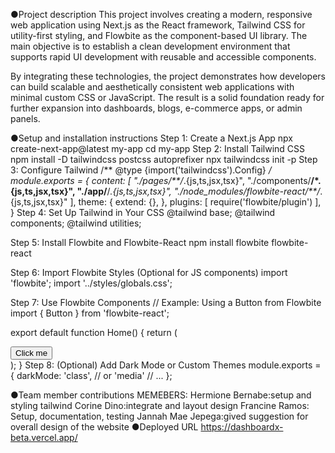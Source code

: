 ●Project description
  This project involves creating a modern, responsive web application using Next.js as the React framework, Tailwind CSS for utility-first styling, and Flowbite as the component-based UI library. The main objective is to establish a clean development environment that supports rapid UI development with reusable and accessible components.

By integrating these technologies, the project demonstrates how developers can build scalable and aesthetically consistent web applications with minimal custom CSS or JavaScript. The result is a solid foundation ready for further expansion into dashboards, blogs, e-commerce apps, or admin panels.

●Setup and installation instructions
 Step 1: Create a Next.js App
  npx create-next-app@latest my-app
  cd my-app
 Step 2: Install Tailwind CSS
  npm install -D tailwindcss postcss autoprefixer
npx tailwindcss init -p
Step 3: Configure Tailwind
/** @type {import('tailwindcss').Config} */
module.exports = {
  content: [
    "./pages/**/*.{js,ts,jsx,tsx}",
    "./components/**/*.{js,ts,jsx,tsx}",
    "./app/**/*.{js,ts,jsx,tsx}",
    "./node_modules/flowbite-react/**/*.{js,ts,jsx,tsx}"
  ],
  theme: {
    extend: {},
  },
  plugins: [
    require('flowbite/plugin')
  ],
}
 Step 4: Set Up Tailwind in Your CSS
 @tailwind base;
@tailwind components;
@tailwind utilities;

Step 5: Install Flowbite and Flowbite-React
npm install flowbite flowbite-react

 Step 6: Import Flowbite Styles (Optional for JS components)
 import 'flowbite';
import '../styles/globals.css';


 Step 7: Use Flowbite Components
 // Example: Using a Button from Flowbite
import { Button } from 'flowbite-react';

export default function Home() {
  return (
    <div className="p-6">
      <Button>Click me</Button>
    </div>
  );
}
Step 8: (Optional) Add Dark Mode or Custom Themes
module.exports = {
  darkMode: 'class', // or 'media'
  // ...
};


●Team member contributions
MEMEBERS:
Hermione Bernabe:setup and styling tailwind
Corine Dino:integrate and layout design
Francine Ramos: Setup, documentation, testing
Jannah Mae Jepega:gived suggestion for overall design of the website
●Deployed URL
https://dashboardx-beta.vercel.app/

